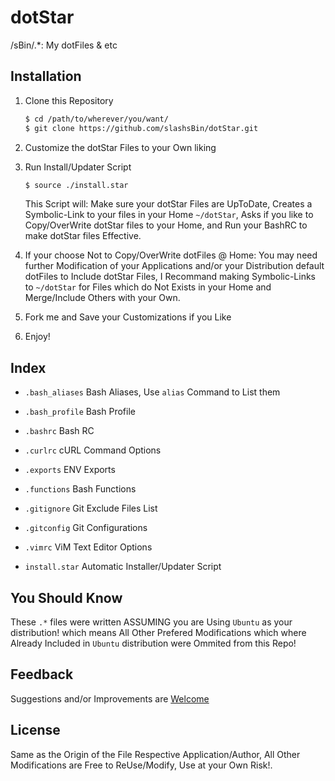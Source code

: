 dotStar
=======

/sBin/.*: My dotFiles &amp; etc

Installation
------------
1. Clone this Repository

    ```bash
    $ cd /path/to/wherever/you/want/
    $ git clone https://github.com/slashsBin/dotStar.git
    ```

2. Customize the dotStar Files to your Own liking

3. Run Install/Updater Script

    ```bash
    $ source ./install.star
    ```
    
    This Script will:
    Make sure your dotStar Files are UpToDate,
    Creates a Symbolic-Link to your files in your Home `~/dotStar`,
    Asks if you like to Copy/OverWrite dotStar files to your Home,
    and Run your BashRC to make dotStar files Effective.

4. If your choose Not to Copy/OverWrite dotFiles @ Home:
    You may need further Modification of your Applications and/or your Distribution default dotFiles to Include dotStar Files,
    I Recommand making Symbolic-Links to `~/dotStar` for Files which do Not Exists in your Home and Merge/Include Others with your Own.

5. Fork me and Save your Customizations if you Like

6. Enjoy!

Index
-----
* `.bash_aliases` Bash Aliases, Use `alias` Command to List them
* `.bash_profile` Bash Profile
* `.bashrc` Bash RC
* `.curlrc` cURL Command Options
* `.exports` ENV Exports
* `.functions` Bash Functions
* `.gitignore` Git Exclude Files List
* `.gitconfig` Git Configurations
* `.vimrc` ViM Text Editor Options

* `install.star` Automatic Installer/Updater Script

You Should Know
---------------
These `.*` files were written ASSUMING you are Using `Ubuntu` as your distribution!
which means All Other Prefered Modifications which where Already Included in `Ubuntu` distribution were Ommited from this Repo!

Feedback
--------
Suggestions and/or Improvements are [Welcome](https://github.com/slashsBin/dotStar/issues)

License
-------
Same as the Origin of the File Respective Application/Author, All Other Modifications are Free to ReUse/Modify, Use at your Own Risk!. 


